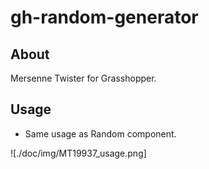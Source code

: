# gh-random-generator

## About
Mersenne Twister for Grasshopper.

## Usage

- Same usage as Random component.

![./doc/img/MT19937_usage.png]
